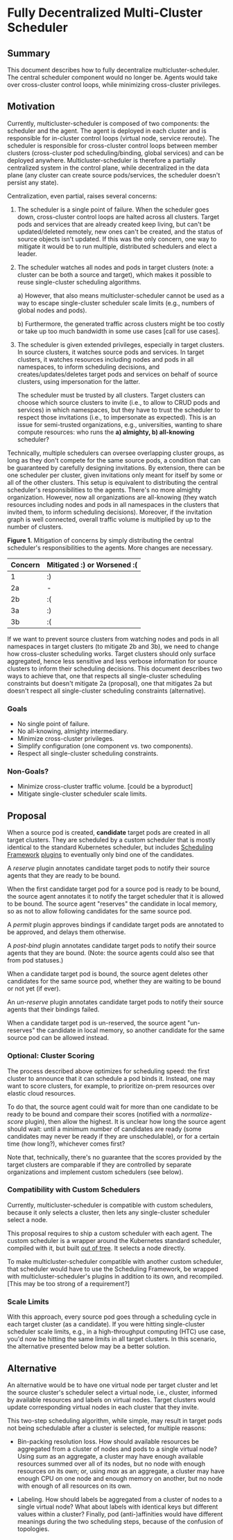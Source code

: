 # Fully Decentralized Multi-Cluster Scheduler

## Summary

This document describes how to fully decentralize multicluster-scheduler. The central scheduler component would no longer be. Agents would take over cross-cluster control loops, while minimizing cross-cluster privileges.

## Motivation

Currently, multicluster-scheduler is composed of two components: the scheduler and the agent. The agent is deployed in each cluster and is responsible for in-cluster control loops (virtual node, service reroute). The scheduler is responsible for cross-cluster control loops between member clusters (cross-cluster pod scheduling/binding, global services) and can be deployed anywhere. Multicluster-scheduler is therefore a partially centralized system in the control plane, while decentralized in the data plane (any cluster can create source pods/services, the scheduler doesn't persist any state).

Centralization, even partial, raises several concerns:

1. The scheduler is a single point of failure. When the scheduler goes down, cross-cluster control loops are halted across all clusters. Target pods and services that are already created keep living, but can't be updated/deleted remotely, new ones can't be created, and the status of source objects isn't updated. If this was the only concern, one way to mitigate it would be to run multiple, distributed schedulers and elect a leader.

2. The scheduler watches all nodes and pods in target clusters (note: a cluster can be both a source and target), which makes it possible to reuse single-cluster scheduling algorithms.

    a) However, that also means multicluster-scheduler cannot be used as a way to escape single-cluster scheduler scale limits (e.g., numbers of global nodes and pods).

    b) Furthermore, the generated traffic across clusters might be too costly or take up too much bandwidth in some use cases [call for use cases].

3. The scheduler is given extended privileges, especially in target clusters. In source clusters, it watches source pods and services. In target clusters, it watches resources including nodes and pods in all namespaces, to inform scheduling decisions, and creates/updates/deletes target pods and services on behalf of source clusters, using impersonation for the latter.

    The scheduler must be trusted by all clusters. Target clusters can choose which source clusters to invite (i.e., to allow to CRUD pods and services) in which namespaces, but they have to trust the scheduler to respect those invitations (i.e., to impersonate as expected). This is an issue for semi-trusted organizations, e.g., universities, wanting to share compute resources: who runs the **a) almighty, b) all-knowing** scheduler?

Technically, multiple schedulers can oversee overlapping cluster groups, as long as they don't compete for the same source pods, a condition that can be guaranteed by carefully designing invitations. By extension, there can be one scheduler per cluster, given invitations only meant for itself by some or all of the other clusters. This setup is equivalent to distributing the central scheduler's responsibilities to the agents. There's no more almighty organization. However, now all organizations are all-knowing (they watch resources including nodes and pods in all namespaces in the clusters that invited them, to inform scheduling decisions). Moreover, if the invitation graph is well connected, overall traffic volume is multiplied by up to the number of clusters.

**Figure 1.** Mitigation of concerns by simply distributing the central scheduler's responsibilities to the agents. More changes are necessary.

| Concern | Mitigated :) or Worsened :( |
| --- | --- |
| 1 | :) |
| 2a | - |
| 2b | :( |
| 3a | :) |
| 3b | :( |

If we want to prevent source clusters from watching nodes and pods in all namespaces in target clusters (to mitigate 2b and 3b), we need to change how cross-cluster scheduling works. Target clusters should only surface aggregated, hence less sensitive and less verbose information for source clusters to inform their scheduling decisions. This document describes two ways to achieve that, one that respects all single-cluster scheduling constraints but doesn't mitigate 2a (proposal), one that mitigates 2a but doesn't respect all single-cluster scheduling constraints (alternative).

### Goals

- No single point of failure.
- No all-knowing, almighty intermediary.
- Minimize cross-cluster privileges.
- Simplify configuration (one component vs. two components).
- Respect all single-cluster scheduling constraints.

### Non-Goals?

- Minimize cross-cluster traffic volume. [could be a byproduct]
- Mitigate single-cluster scheduler scale limits.

## Proposal

When a source pod is created, **candidate** target pods are created in all target clusters. They are scheduled by a custom scheduler that is mostly identical to the standard Kubernetes scheduler, but includes [Scheduling Framework](https://kubernetes.io/docs/concepts/configuration/scheduling-framework/) [plugins](https://github.com/kubernetes/enhancements/blob/master/keps/sig-scheduling/20180409-scheduling-framework.md) to eventually only bind one of the candidates.

A _reserve_ plugin annotates candidate target pods to notify their source agents that they are ready to be bound.

When the first candidate target pod for a source pod is ready to be bound, the source agent annotates it to notify the target scheduler that it is allowed to be bound. The source agent "reserves" the candidate in local memory, so as not to allow following candidates for the same source pod.

A _permit_ plugin approves bindings if candidate target pods are annotated to be approved, and delays them otherwise.

A _post-bind_ plugin annotates candidate target pods to notify their source agents that they are bound. (Note: the source agents could also see that from pod statuses.)

When a candidate target pod is bound, the source agent deletes other candidates for the same source pod, whether they are waiting to be bound or not yet (if ever).

An _un-reserve_ plugin annotates candidate target pods to notify their source agents that their bindings failed.

When a candidate target pod is un-reserved, the source agent "un-reserves" the candidate in local memory, so another candidate for the same source pod can be allowed instead.

### Optional: Cluster Scoring

The process described above optimizes for scheduling speed: the first cluster to announce that it can schedule a pod binds it. Instead, one may want to score clusters, for example, to prioritize on-prem resources over elastic cloud resources.

To do that, the source agent could wait for more than one candidate to be ready to be bound and compare their scores (notified with a _normalize-score_ plugin), then allow the highest. It is unclear how long the source agent should wait: until a minimum number of candidates are ready (some candidates may never be ready if they are unschedulable), or for a certain time (how long?), whichever comes first?

Note that, technically, there's no guarantee that the scores provided by the target clusters are comparable if they are controlled by separate organizations and implement custom schedulers (see below).

### Compatibility with Custom Schedulers

Currently, multicluster-scheduler is compatible with custom schedulers, because it only selects a cluster, then lets any single-cluster scheduler select a node.

This proposal requires to ship a custom scheduler with each agent. The custom scheduler is a wrapper around the Kubernetes standard scheduler, compiled with it, but built [out of tree](https://github.com/kubernetes/enhancements/blob/master/keps/sig-scheduling/20180409-scheduling-framework.md#custom-scheduler-plugins-out-of-tree). It selects a node directly.

To make multicluster-scheduler compatible with another custom scheduler, that scheduler would have to use the Scheduling Framework, be wrapped with multicluster-scheduler's plugins in addition to its own, and recompiled. [This may be too strong of a requirement?]

### Scale Limits

With this approach, every source pod goes through a scheduling cycle in each target cluster (as a candidate). If you were hitting single-cluster scheduler scale limits, e.g., in a high-throughput computing (HTC) use case, you'd now be hitting the same limits in all target clusters. In this scenario, the alternative presented below may be a better solution.

## Alternative

An alternative would be to have one virtual node per target cluster and let the source cluster's scheduler select a virtual node, i.e., cluster, informed by available resources and labels on virtual nodes. Target clusters would update corresponding virtual nodes in each cluster that they invite.

This two-step scheduling algorithm, while simple, may result in target pods not being schedulable after a cluster is selected, for multiple reasons:

- Bin-packing resolution loss. How should available resources be aggregated from a cluster of nodes and pods to a single virtual node? Using _sum_ as an aggregate, a cluster may have enough available resources summed over all of its nodes, but no node with enough resources on its own; or, using _max_ as an aggregate, a cluster may have enough CPU on one node and enough memory on another, but no node with enough of all resources on its own.

- Labeling. How should labels be aggregated from a cluster of nodes to a single virtual node? What about labels with identical keys but different values within a cluster? Finally, pod (anti-)affinities would have different meanings during the two scheduling steps, because of the confusion of topologies.

